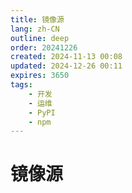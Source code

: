 ```yaml
---
title: 镜像源
lang: zh-CN
outline: deep
order: 20241226
created: 2024-11-13 00:08
updated: 2024-12-26 00:11
expires: 3650
tags:
    - 开发
    - 运维
    - PyPI
    - npm
---
```


<script setup lang="ts">
import Mirrors from "@/summary/Mirrors.vue";
</script>

# 镜像源

<Mirrors />
